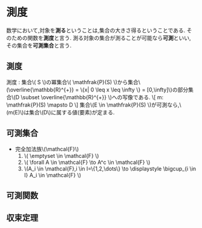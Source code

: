 # 測度
数学において,対象を**測る**ということは,集合の大きさ得るということである.
そのための関数を**測度**と言う. 測る対象の集合が測ることが可能なら**可測**といい,
その集合を**可測集合**と言う.

## 測度
測度
: 集合\\( S \\)の冪集合\\( \mathfrak{P}(S) \\)から集合\\(\overline{\mathbb{R}^{+}} = \\{x| 0 \leq x \leq \infty \\} = [0,\infty]\\)の部分集合\\(D \subset \overline{\mathbb{R}^{+}} \\)への写像である.
\\[
	m: \mathfrak{P}(S) \mapsto D
\\]
集合\\(E \in \mathfrak{P}(S) \\)が可測なら,\\(m(E)\\)は集合\\(D\\)に属する値(要素)が定まる.

## 可測集合

- 完全加法族\\(\mathcal{F}\\)
  1. \\( \emptyset \in \mathcal{F} \\)
  1. \\( \forall A \in \mathcal{F} \to  A^c \in \mathcal{F} \\)
  1. \\(A_i \in \mathcal{F},i \in I=\\{1,2,\dots\\} \to \displaystyle \bigcup_{i \in I} A_i \in \mathcal{F} \\)

## 可測関数

## 収束定理
